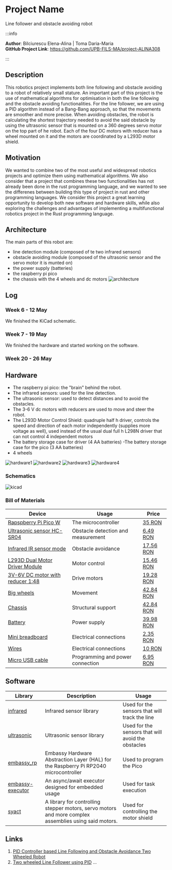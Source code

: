 # Project Name
Line follower and obstacle avoiding robot

:::info 

**Author**: Bilciurescu Elena-Alina | Toma Daria-Maria \
**GitHub Project Link**: https://github.com/UPB-FILS-MA/project-ALINA308

:::

## Description

 This robotics project implements both line following and obstacle avoiding to a robot of relatively small stature. An important part of this project is the use of mathematical algorithms for optimisation in both the line following and the obstacle avoiding functionalities. For the line follower, we are using a PID algorithm instead of a Bang-Bang approach, so that the movements are smoother and more precise. When avoiding obstacles, the robot is calculating the shortest trajectory needed to avoid the said obstacle by using the ultrasonic sensor that is mounted on a 360 degrees servo motor on the top part of he robot. Each of the four DC motors with reducer has a wheel mounted on it and the motors are coordinated by a L293D motor shield.

## Motivation

 We wanted to combine two of the most useful and widespread robotics projects and optimize them using mathematical algorithms. We also consider that a project that combines these two functionalities has not already been done in the rust programming language, and we wanted to see the differenes between building this type of project in rust and other programming languages. We consider this project a great learning opportunity to develop both new software and hardware skills, while also exploring the challenges and advantages of implementing a multifunctional robotics project in the Rust programming language.

## Architecture 

The main parts of this robot are:
- line detection module (composed of te two infrared sensors)
- obstacle avoiding module (composed of the ultrasonic sensor and the servo motor it is munted on)
- the power supply (batteries)
- the raspberry pi pico
- the chassis with the 4 wheels and dc motors
  ![architecture](./architecture.png)

## Log

<!-- write every week your progress here -->

### Week 6 - 12 May
We finished the KiCad schematic.
### Week 7 - 19 May
We finished the hardware and started working on the software.
### Week 20 - 26 May

## Hardware

- The raspberry pi pico: the "brain" behind the robot.
- The infrared sensors: used for the line detection.
- The ultrasonic sensor: used to detect distances and to avoid the obstacles.
- The 3-6 V dc motors with reducers are used to move and steer the robot.
- The L293D Motor Control Shield: quadruple half h driver, controls the speed and direction of each motor independently (supplies more voltage as well), used instead of the usual dual full h L298N driver that can not control 4 independent motors
- The battery storage case for driver (4 AA batteries)
-The battery storage case for the pico (3 AA batteries)
- 4 wheels
  
![hardware1](./hardware1.jpg) 
![hardware2](./hardware2.jpg) 
![hardware3](./hardware3.jpg) 
![hardware4](./hardware4.jpg) 
### Schematics

![kicad](./kicad.jpg)


### Bill of Materials

<!-- Fill out this table with all the hardware components that you might need.

The format is 
```
| [Device](link://to/device) | This is used ... | [price](link://to/store) |

```

-->

| Device | Usage | Price |
|--------|--------|-------|
| [Rapspberry Pi Pico W](https://www.raspberrypi.com/documentation/microcontrollers/raspberry-pi-pico.html) | The microcontroller | [35 RON](https://www.optimusdigital.ro/en/raspberry-pi-boards/12394-raspberry-pi-pico-w.html) |
| [Ultrasonic sensor HC-SR04](https://howtomechatronics.com/tutorials/arduino/ultrasonic-sensor-hc-sr04/) | Obstacle detection and measurement | [6.49 RON](https://www.optimusdigital.ro/ro/senzori-senzori-ultrasonici/9-senzor-ultrasonic-hc-sr04-.html?search_query=ultrasonic&results=51) |
| [Infrared IR sensor mode](https://ai.thestempedia.com/docs/evive/evive-tutorials/what-is-an-ir-sensor/) | Obstacle avoidance | [17.56 RON](https://ardushop.ro/ro/electronica/41-modul-senzor-ir-infrarosu-evita-obstacole.html?search_query=ir+sensor&results=1047) |
| [L293D Dual Motor Driver Module](https://5.imimg.com/data5/PX/UK/MY-1833510/l293d-based-arduino-motor-shield.pdf) | Motor control | [15.46 RON](https://www.optimusdigital.ro/en/pwmservo-controllers/987-l293d-motor-control-shield-motor-drive-expansion-board.html) |
| [3V-6V DC motor with reducer 1:48](https://www.egr.msu.edu/classes/ece480/capstone/spring13/group07/downloads/files/Application_Note_Ted.pdf) | Drive motors | [19.28 RON](https://ardushop.ro/ro/electronica/64-motor-dc-3v-6v-cu-reductor-148.html) |
| [Big wheels](https://www.ourpcb.com/robot-wheels.html) | Movement | [42.84 RON](https://ardushop.ro/ro/home/63-riata-roboti-cauciuc-65mm-diametru.html?search_query=ROATA+ROBOTI&results=73) |
| [Chassis](https://www.futurelearn.com/info/courses/robotics-with-raspberry-pi/0/steps/75882) | Structural support | [42.84 RON](https://www.filamente3d.ro/filamente/filament-polymaker-polyterra-pla-sakura-pink-roz-1kg) |
| [Battery](https://manlybattery.com/the-essential-guide-to-selecting-batteries-for-robotics/) | Power supply | [39.98 RON](https://onecoolgagdet.com/products/acumulator-li-ion-26650-3-7v-6800mah?variant=48167503462741&currency=RON&utm_medium=product_sync&utm_source=google&utm_content=sag_organic&utm_campaign=sag_organic&gad_source=1&gclid=CjwKCAjw_e2wBhAEEiwAyFFFo-FtlTpKJDm-uLhe_iMoYiMQdYJkTt9NDnGmBGj9qN61KE8tK6fMERoC4cUQAvD_BwE) |
| [Mini breadboard](https://www.kevsrobots.com/resources/how_it_works/breadboards.html) | Electrical connections | [2.35 RON](https://www.optimusdigital.ro/en/breadboards/244-white-mini-breadboard.html?search_query=breadboard&results=413) |
| [Wires](https://blog.sparkfuneducation.com/what-is-jumper-wire) | Electrical connections | [10 RON](https://www.optimusdigital.ro/en/wires-with-connectors/889-set-fire-tata-tata-10p-20-cm.html?search_query=Wires&results=562) |
| [Micro USB cable](https://www.wiringo.com/micro-usb-cable-the-ultimate-guide-on-how-to-choose.html) | Programming and power connection | [6.95 RON](https://www.optimusdigital.ro/en/usb-cables/497-micro-usb-1-m-black-cable.html?search_query=Micro+USB+cable&results=236) |



## Software

| Library | Description | Usage |
|---------|-------------|-------|
| [infrared](https://docs.rs/infrared/latest/infrared/) | Infrared sensor library | Used for the sensors that will track the line |
| [ultrasonic](https://docs.rs/hc-sr04/latest/hc_sr04/) | Ultrasonic sensor library | Used for the sensors that will avoid the obstacles |
| [embassy_rp](https://docs.embassy.dev/embassy-rp/git/rp2040/index.html) | Embassy Hardware Abstraction Layer (HAL) for the Raspberry Pi RP2040 microcontroller | Used to program the Pico |
| [embassy-executor](https://crates.io/crates/embassy-executor) | An async/await executor designed for embedded usage | Used for task execution |
| [syact](https://docs.rs/syact/latest/syact/) | A library for controlling stepper motors, servo motors and more complex assemblies using said motors. | Used for controlling the motor shield |



## Links

<!-- Add a few links that inspired you and that you think you will use for your project -->

1. [PID Controller based Line Following and Obstacle Avoidance Two Wheeled Robot](https://www.ijert.org/research/pid-controller-based-line-following-and-obstacle-avoidance-two-wheeled-robot-IJERTCONV7IS02026.pdf)
2. [Two wheeled Line Follower using PID](https://www.youtube.com/watch?v=QoNkpnpvEqc&ab_channel=ShyamRavi)
...
